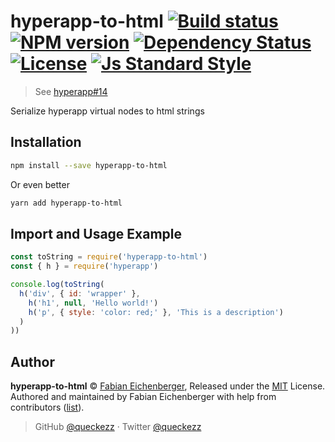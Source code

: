 
# hyperapp-to-html [![Build status][travis-image]][travis-url] [![NPM version][version-image]][version-url] [![Dependency Status][david-image]][david-url] [![License][license-image]][license-url] [![Js Standard Style][standard-image]][standard-url]

> See [hyperapp#14](https://github.com/hyperapp/hyperapp/issues/14)

Serialize hyperapp virtual nodes to html strings

## Installation

```sh
npm install --save hyperapp-to-html
```

Or even better

```sh
yarn add hyperapp-to-html
```

## Import and Usage Example

```js
const toString = require('hyperapp-to-html')
const { h } = require('hyperapp')

console.log(toString(
  h('div', { id: 'wrapper' },
    h('h1', null, 'Hello world!')
    h('p', { style: 'color: red;' }, 'This is a description')
  )
))
```

## Author

**hyperapp-to-html** © [Fabian Eichenberger](https://github.com/queckezz), Released under the [MIT](./license) License.<br>
Authored and maintained by Fabian Eichenberger with help from contributors ([list](https://github.com/queckezz/hyperapp-to-html/contributors)).

> GitHub [@queckezz](https://github.com/queckezz) · Twitter [@queckezz](https://twitter.com/queckezz)

[travis-image]: https://img.shields.io/travis/queckezz/hyperapp-to-html.svg?style=flat-square
[travis-url]: https://travis-ci.org/queckezz/hyperapp-to-html

[version-image]: https://img.shields.io/npm/v/hyperapp-to-html.svg?style=flat-square
[version-url]: https://npmjs.org/package/hyperapp-to-html

[david-image]: http://img.shields.io/david/queckezz/hyperapp-to-html.svg?style=flat-square
[david-url]: https://david-dm.org/queckezz/hyperapp-to-html

[standard-image]: https://img.shields.io/badge/code-standard-brightgreen.svg?style=flat-square
[standard-url]: https://github.com/feross/standard

[license-image]: http://img.shields.io/npm/l/hyperapp-to-html.svg?style=flat-square
[license-url]: ./license